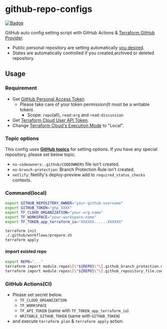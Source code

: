 # github-repo-configs

[![Badge](https://shields.io/badge/Terraform-app--terraform--io-blueviolet?logo=terraform&style=flat)](https://app.terraform.io/app/lkjio/workspaces/github-repo-configs)


GitHub auto config setting script with GitHub Actions & [Terraform GitHub Provider](https://registry.terraform.io/providers/integrations/github/latest/docs).

- Public personal repository are setting automatically [you desired](https://github.com/legnoh/github-repo-configs/blob/main/modules/repo/main.tf).
- States are automatically controlled if you created,archived or deleted repository.

Usage
---

### Requirement

- Get [GitHub Personal Access Token](https://docs.github.com/en/authentication/keeping-your-account-and-data-secure/creating-a-personal-access-token)
  - Please take care of your token permission(It must be a writable token).
    - Scope: `repo`(all), `read:org` and `read:discussion`
- Get [Terraform Cloud User API Token](https://developer.hashicorp.com/terraform/cloud-docs/users-teams-organizations/api-tokens).
- Change [Terraform Cloud's Execution Mode](https://developer.hashicorp.com/terraform/cloud-docs/workspaces/settings#execution-mode) to "Local".

### Topic options

This config uses [**GitHub topics**](https://docs.github.com/en/repositories/managing-your-repositorys-settings-and-features/customizing-your-repository/classifying-your-repository-with-topics) for setting options.
If you have any special repository, please set below topic.

- `no-codeowners`: `.github/CODEOWNERS` file isn't created.
- `no-branch-protection`: Branch Protection Rule isn't created.
- `netlify`: Netlify's deploy-preview add to `required_status_checks` contexts.

### Command(local)

```sh
export GITHUB_REPOSITORY_OWNER="your-github-username"
export GITHUB_TOKEN="ghp_XXXX"
export TF_CLOUD_ORGANIZATION="your-org-name"
export TF_WORKSPACE="your-workspace-name"
export TF_TOKEN_app_terraform_io="XXXXXX......XXXXXX"

terraform init
./.github/workflows/prepare.sh
terraform apply
```

#### import existed repo

```sh
export REPO="..."
terraform import module.repos\[\"${REPO}\"\].github_branch_protection.main\[0\] ${REPO}:main
terraform import module.repos\[\"${REPO}\"\].github_repository_file.codeowners\[0\] ${REPO}/.github/CODEOWNERS:main
```

### GitHub Actions(CI)

- Please set secret below.
  - `TF_CLOUD_ORGANIZATION`
  - `TF_WORKSPACE`
  - `TF_API_TOKEN` (same with `TF_TOKEN_app_terraform_io`)
  - `WRITABLE_GITHUB_TOKEN` (same with `GITHUB_TOKEN`)
- and execute `terraform plan` & `terraform apply` action.
